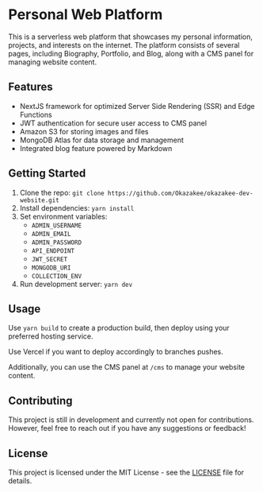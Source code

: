 Personal Web Platform
=====================

This is a serverless web platform that showcases my personal information, projects, and interests on the internet. The platform consists of several pages, including Biography, Portfolio, and Blog, along with a CMS panel for managing website content.

Features
--------

*   NextJS framework for optimized Server Side Rendering (SSR) and Edge Functions
*   JWT authentication for secure user access to CMS panel
*   Amazon S3 for storing images and files
*   MongoDB Atlas for data storage and management
*   Integrated blog feature powered by Markdown

Getting Started
---------------

1.  Clone the repo: `git clone https://github.com/Okazakee/okazakee-dev-website.git`
2.  Install dependencies: `yarn install`
3.  Set environment variables:
    *   `ADMIN_USERNAME`
    *   `ADMIN_EMAIL`
    *   `ADMIN_PASSWORD`
    *   `API_ENDPOINT`
    *   `JWT_SECRET`
    *   `MONGODB_URI`
    *   `COLLECTION_ENV`
4.  Run development server: `yarn dev`

Usage
-----

Use `yarn build` to create a production build, then deploy using your preferred hosting service.

Use Vercel if you want to deploy accordingly to branches pushes.

Additionally, you can use the CMS panel at `/cms` to manage your website content.

Contributing
------------

This project is still in development and currently not open for contributions. However, feel free to reach out if you have any suggestions or feedback!

License
-------

This project is licensed under the MIT License - see the [LICENSE](LICENSE) file for details.